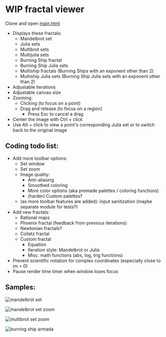 # WIP fractal viewer
Clone and open [main.html](https://tang0226.github.io/fractal/main.html)
* Displays these fractals:
  * Mandelbrot set
  * Julia sets
  * Multibrot sets
  * Multijulia sets
  * Burning Ship fractal
  * Burning Ship Julia sets
  * Multiship fractals (Burning Ships with an exponent other than 2)
  * Multiship Julia sets (Burning Ship Julia sets with an exponent other than 2)
* Adjustable iterations
* Adjustable canvas size
* Zooming:
  * Clicking (to focus on a point)
  * Drag and release (to focus on a region)
    * Press Esc to cancel a drag
* Center the image with Ctrl + click
* Use Alt + click to view a point's corresponding Juila set or to switch back to the original image

## Coding todo list:
* Add more toolbar options:
  * Set window
  * Set zoom
  * Image quality:
    * Anti-aliasing
    * Smoothed coloring
    * More color options (aka premade palettes / coloring functions)
    * (harder) Custom palettes?
  * (as more toolbar features are added): input sanitization (maybe separate module for tests?)
* Add new fractals:
  * Rational maps
  * Phoenix fractal (feedback from previous iterations)
  * Newtonian fractals?
  * Collatz fractal
  * Custom fractal
    * Equation
    * Iteration style: Mandelbrot or Julia
    * Misc. math functions (abs, log, trig functions)
* Prevent scientific notation for complex coordinates (especially close to im = 0)
* Pause render time timer when window loses focus

## Samples:
![mandelbrot set](https://github.com/tang0226/fractal/blob/master/samples/mandelbrot_set.png?raw=true)

![mandelbrot set zoom](https://github.com/tang0226/fractal/blob/master/samples/mandelbrot_10^8_zoom.png?raw=true)

![multibrot set zoom](https://github.com/tang0226/fractal/blob/master/samples/multibrot_4_zoom.png?raw=true)

![burning ship armada](https://github.com/tang0226/fractal/blob/master/samples/burning_ship_armada.png?raw=true)
